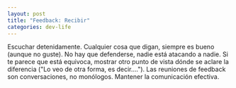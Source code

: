 ```yaml
---
layout: post
title: "Feedback: Recibir"
categories: dev-life
---
```

Escuchar detenidamente.
Cualquier cosa que digan, siempre es <!--more-->bueno (aunque no guste).
No hay que defenderse, nadie está atacando a nadie.
Si te parece que está equivoca, mostrar otro punto de vista dónde se aclare la diferencia ("Lo veo de otra forma, es decir....").
Las reuniones de feedback son conversaciones, no monólogos.
Mantener la comunicación efectiva.

